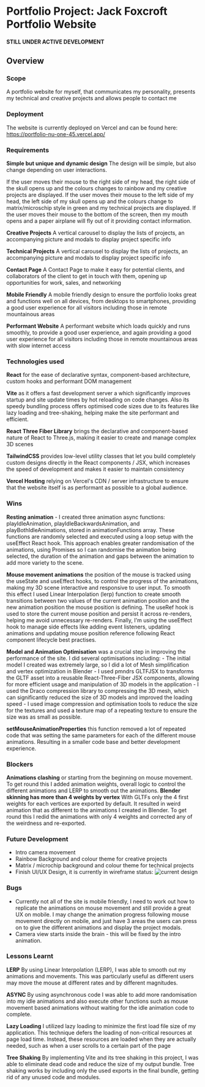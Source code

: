 # Portfolio Project: Jack Foxcroft Portfolio Website

#### STILL UNDER ACTIVE DEVELOPMENT
 
## Overview

### Scope
A portfolio website for myself, that communicates my personality, presents my technical and creative projects and allows people to contact me
 
### Deployment
The website is currently deployed on Vercel and can be found here: https://portfolio-nu-one-45.vercel.app/

### Requirements
**Simple but unique and dynamic design** The design will be simple, but also change depending on user interactions. 

If the user moves their mouse to the right side of my head, the right side of the skull opens up and the colours changes to rainbow and my creative projects are displayed. 
If the user moves their mouse to the left side of my head, the left side of my skull opens up and the colours change to matrix/microschip style in green and my technical projects are displayed. 
If the user moves their mouse to the bottom of the screen, then my mouth opens and a paper airplane will fly out of it providing contact information.

**Creative Projects** A vertical carousel to display the lists of projects, an accompanying picture and modals to display project specific info

**Technical Projects** A vertical carousel to display the lists of projects, an accompanying picture and modals to display project specific info

**Contact Page** A Contact Page to make it easy for potential clients, and collaborators of the client to get in touch with them, opening up opportunities for work, sales, and networking

**Mobile Friendly** A mobile friendly design to ensure the portfolio looks great and functions well on all devices, from desktops to smartphones, providing a good user experience for all visitors including those in remote mountainous areas 

**Performant Website** A performant website which loads quickly and runs smoothly, to provide a good user experience, and again providing a good user experience for all visitors including those in remote mountainous areas with slow internet access
  
### Technologies used
**React** for the ease of declarative syntax, component-based architecture, custom hooks and performant DOM management

**Vite** as it offers a fast development server a which significantly improves startup and site update times by hot reloading on code changes. Also its speedy bundling process offers optimised code sizes due to its features like lazy loading and tree-shaking, helping make the site performant and efficient.

**React Three Fiber Library** brings the declarative and component-based nature of React to Three.js, making it easier to create and manage complex 3D scenes

**TailwindCSS** provides low-level utility classes that let you build completely custom designs directly in the React components / JSX, which increases the speed of development and makes it easier to maintain consistency

**Vercel Hosting** relying on Vercel's CDN / server infrastructure to ensure that the website itself is as performant as possible to a global audience.

 
### Wins
**Resting animation** - I created three animation async functions: playIdleAnimation, playIdleBackwardsAnimation, and playBothIdleAnimations, stored in animationFunctions array. These functions are randomly selected and executed using a loop setup with the useEffect React hook. This approach enables greater randomisation of the animations, using Promises so I can randomise the animation being selected, the duration of the animation and gaps between the animation to add more variety to the scene.

**Mouse movement animations** the position of the mouse is tracked using the useState and useEffect hooks, to control the progress of the animations, making my 3D scene interactive and responsive to user input. To smooth this effect I used Linear Interpolation (lerp) function to create smooth transitions between two values of the current animation position and the new animation position the mouse position is defining. The useRef hook is used to store the current mouse position and persist it across re-renders, helping me avoid unnecessary re-renders. Finally, I'm using the useEffect hook to manage side effects like adding event listeners, updating animations and updating mouse position reference following React component lifecycle best practises.

**Model and Animation Optimisation** was a crucial step in improving the performance of the site. I did several optimisations including:
    - The initial model I created was extremely large, so I did a lot of Mesh simplification and vertex optimization in Blender 
    - I used pmndrs GLTFJSX to transforms the GLTF asset into a reusable React-Three-Fiber JSX components, allowing for more efficient usage and manipulation of 3D models in the application
    - I used the Draco compression library to compressing the 3D mesh, which can significantly reduced the size of 3D models and improved the loading speed 
    - I used image compression and optimisation tools to reduce the size for the textures and used a texture map of a repeating texture to ensure the size was as small as possible.

**setMouseAnimationProperties** this function removed a lot of repeated code that was setting the same parameters for each of the different mouse animations. Resulting in a smaller code base and better development experience.

### Blockers
**Animations clashing** or starting from the beginning on mouse movement. To get round this I added animation weights, overall logic to control the different animations and LERP to smooth out the animations.
**Blender skinning has more than 4 weights by vertex** With GLTFs only the 4 first weights for each vertices are exported by default. It resulted in weird animation that as different to the animations I created in Blender. To get round this I redid the animations with only 4 weights and corrected any of the weirdness and re-exported.

### Future Development
- Intro camera movement
- Rainbow Background and colour theme for creative projects
- Matrix / microchip background and colour theme for technical projects
- Finish UI/UX Design, it is currently in wireframe status: ![current design](https://i.imgur.com/gHoQJwg.png)


### Bugs
- Currently not all of the site is mobile friendly, I need to work out how to replicate the animations on mouse movement and still provide a great UX on mobile. I may change the animation progress following mouse movement directly on mobile, and just have 3 areas the users can press on to give the different animations and display the project modals.
- Camera view starts inside the brain - this will be fixed by the intro animation.

### Lessons Learnt

**LERP**  By using Linear Interpolation (LERP), I was able to smooth out my animations and movements. This was particularly useful as different users may move the mouse at different rates and by different magnitudes.

**ASYNC** By using asynchronous code I was able to add more randomisation into my idle animations and also execute other functions such as mouse movement based animations without waiting for the idle animation code to complete.

**Lazy Loading** I utilized lazy loading to minimize the first load file size of my application. This technique defers the loading of non-critical resources at page load time. Instead, these resources are loaded when they are actually needed, such as when a user scrolls to a certain part of the page

**Tree Shaking** By implementing Vite and its tree shaking in this project, I was able to eliminate dead code and reduce the size of my output bundle. Tree shaking works by including only the used exports in the final bundle, getting rid of any unused code and modules.

